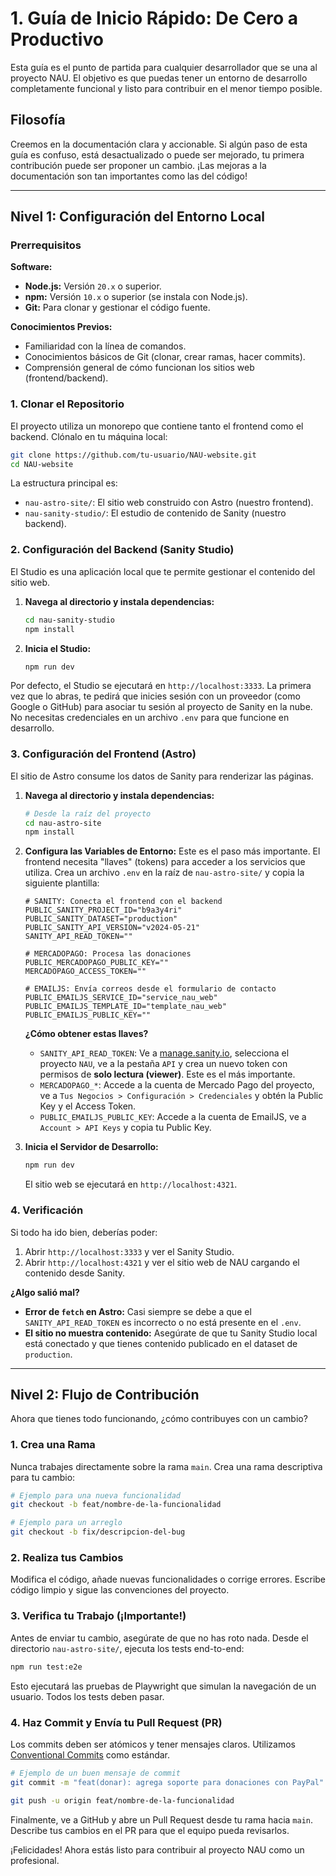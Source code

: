 # 1. Guía de Inicio Rápido: De Cero a Productivo

Esta guía es el punto de partida para cualquier desarrollador que se una al proyecto NAU. El objetivo es que puedas tener un entorno de desarrollo completamente funcional y listo para contribuir en el menor tiempo posible.

## Filosofía

Creemos en la documentación clara y accionable. Si algún paso de esta guía es confuso, está desactualizado o puede ser mejorado, tu primera contribución puede ser proponer un cambio. ¡Las mejoras a la documentación son tan importantes como las del código!

---

## Nivel 1: Configuración del Entorno Local

### Prerrequisitos

**Software:**
- **Node.js:** Versión `20.x` o superior.
- **npm:** Versión `10.x` o superior (se instala con Node.js).
- **Git:** Para clonar y gestionar el código fuente.

**Conocimientos Previos:**
- Familiaridad con la línea de comandos.
- Conocimientos básicos de Git (clonar, crear ramas, hacer commits).
- Comprensión general de cómo funcionan los sitios web (frontend/backend).

### 1. Clonar el Repositorio

El proyecto utiliza un monorepo que contiene tanto el frontend como el backend. Clónalo en tu máquina local:

```bash
git clone https://github.com/tu-usuario/NAU-website.git
cd NAU-website
```

La estructura principal es:
- `nau-astro-site/`: El sitio web construido con Astro (nuestro frontend).
- `nau-sanity-studio/`: El estudio de contenido de Sanity (nuestro backend).

### 2. Configuración del Backend (Sanity Studio)

El Studio es una aplicación local que te permite gestionar el contenido del sitio web.

1.  **Navega al directorio y instala dependencias:**
    ```bash
    cd nau-sanity-studio
    npm install
    ```

2.  **Inicia el Studio:**
    ```bash
    npm run dev
    ```

Por defecto, el Studio se ejecutará en `http://localhost:3333`. La primera vez que lo abras, te pedirá que inicies sesión con un proveedor (como Google o GitHub) para asociar tu sesión al proyecto de Sanity en la nube. No necesitas credenciales en un archivo `.env` para que funcione en desarrollo.

### 3. Configuración del Frontend (Astro)

El sitio de Astro consume los datos de Sanity para renderizar las páginas.

1.  **Navega al directorio y instala dependencias:**
    ```bash
    # Desde la raíz del proyecto
    cd nau-astro-site
    npm install
    ```

2.  **Configura las Variables de Entorno:**
    Este es el paso más importante. El frontend necesita "llaves" (tokens) para acceder a los servicios que utiliza. Crea un archivo `.env` en la raíz de `nau-astro-site/` y copia la siguiente plantilla:

    ```env
    # SANITY: Conecta el frontend con el backend
    PUBLIC_SANITY_PROJECT_ID="b9a3y4ri"
    PUBLIC_SANITY_DATASET="production"
    PUBLIC_SANITY_API_VERSION="v2024-05-21"
    SANITY_API_READ_TOKEN=""

    # MERCADOPAGO: Procesa las donaciones
    PUBLIC_MERCADOPAGO_PUBLIC_KEY=""
    MERCADOPAGO_ACCESS_TOKEN=""

    # EMAILJS: Envía correos desde el formulario de contacto
    PUBLIC_EMAILJS_SERVICE_ID="service_nau_web"
    PUBLIC_EMAILJS_TEMPLATE_ID="template_nau_web"
    PUBLIC_EMAILJS_PUBLIC_KEY=""
    ```

    **¿Cómo obtener estas llaves?**
    -   `SANITY_API_READ_TOKEN`: Ve a [manage.sanity.io](https://manage.sanity.io), selecciona el proyecto `NAU`, ve a la pestaña `API` y crea un nuevo token con permisos de **solo lectura (viewer)**. Este es el más importante.
    -   `MERCADOPAGO_*`: Accede a la cuenta de Mercado Pago del proyecto, ve a `Tus Negocios > Configuración > Credenciales` y obtén la Public Key y el Access Token.
    -   `PUBLIC_EMAILJS_PUBLIC_KEY`: Accede a la cuenta de EmailJS, ve a `Account > API Keys` y copia tu Public Key.

3.  **Inicia el Servidor de Desarrollo:**
    ```bash
    npm run dev
    ```
    El sitio web se ejecutará en `http://localhost:4321`.

### 4. Verificación

Si todo ha ido bien, deberías poder:
1.  Abrir `http://localhost:3333` y ver el Sanity Studio.
2.  Abrir `http://localhost:4321` y ver el sitio web de NAU cargando el contenido desde Sanity.

**¿Algo salió mal?**
-   **Error de `fetch` en Astro:** Casi siempre se debe a que el `SANITY_API_READ_TOKEN` es incorrecto o no está presente en el `.env`.
-   **El sitio no muestra contenido:** Asegúrate de que tu Sanity Studio local está conectado y que tienes contenido publicado en el dataset de `production`.

---

## Nivel 2: Flujo de Contribución

Ahora que tienes todo funcionando, ¿cómo contribuyes con un cambio?

### 1. Crea una Rama

Nunca trabajes directamente sobre la rama `main`. Crea una rama descriptiva para tu cambio:

```bash
# Ejemplo para una nueva funcionalidad
git checkout -b feat/nombre-de-la-funcionalidad

# Ejemplo para un arreglo
git checkout -b fix/descripcion-del-bug
```

### 2. Realiza tus Cambios

Modifica el código, añade nuevas funcionalidades o corrige errores. Escribe código limpio y sigue las convenciones del proyecto.

### 3. Verifica tu Trabajo (¡Importante!)

Antes de enviar tu cambio, asegúrate de que no has roto nada. Desde el directorio `nau-astro-site/`, ejecuta los tests end-to-end:

```bash
npm run test:e2e
```

Esto ejecutará las pruebas de Playwright que simulan la navegación de un usuario. Todos los tests deben pasar.

### 4. Haz Commit y Envía tu Pull Request (PR)

Los commits deben ser atómicos y tener mensajes claros. Utilizamos [Conventional Commits](https://www.conventionalcommits.org/en/v1.0.0/) como estándar.

```bash
# Ejemplo de un buen mensaje de commit
git commit -m "feat(donar): agrega soporte para donaciones con PayPal"

git push -u origin feat/nombre-de-la-funcionalidad
```

Finalmente, ve a GitHub y abre un Pull Request desde tu rama hacia `main`. Describe tus cambios en el PR para que el equipo pueda revisarlos.

¡Felicidades! Ahora estás listo para contribuir al proyecto NAU como un profesional.
